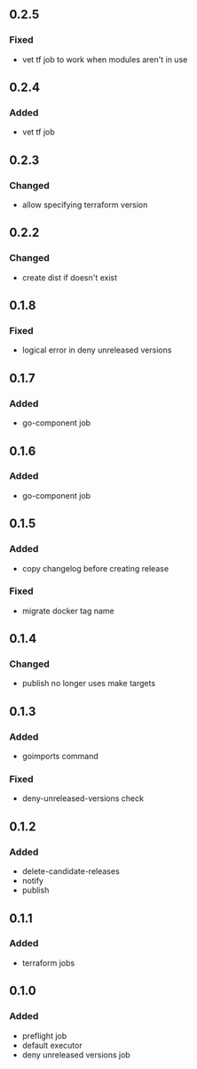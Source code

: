 ## 0.2.5
### Fixed
- vet tf job to work when modules aren't in use

## 0.2.4
### Added
- vet tf job

## 0.2.3
### Changed
- allow specifying terraform version

## 0.2.2
### Changed
- create dist if doesn't exist

## 0.1.8
### Fixed
- logical error in deny unreleased versions

## 0.1.7
### Added
- go-component job

## 0.1.6
### Added
- go-component job

## 0.1.5
### Added
- copy changelog before creating release
### Fixed
- migrate docker tag name

## 0.1.4
### Changed
- publish no longer uses make targets

## 0.1.3
### Added
- goimports command
### Fixed
- deny-unreleased-versions check

## 0.1.2
### Added
- delete-candidate-releases
- notify
- publish

## 0.1.1
### Added
- terraform jobs

## 0.1.0
### Added
 - preflight job
 - default executor
 - deny unreleased versions job
